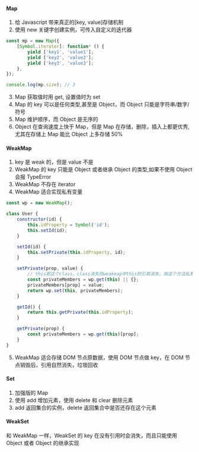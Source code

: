 #### Map

1. 给 Javascript 带来真正的[key, value]存储机制
2. 使用 new 关键字创建实例，可传入自定义的迭代器

```js
const mp = new Map({
    [Symbol.iterator]: function* () {
        yield ['key1', 'value1'];
        yield ['key2', 'value2'];
        yield ['key3', 'value3'];
    },
});

console.log(mp.size); // 3
```

3. Map 获取值时用 get, 设置值时为 set
4. Map 的 key 可以是任何类型,甚至是 Object，而 Object 只能是字符串/数字/符号
5. Map 维护顺序，而 Object 是无序的
6. Object 在查询速度上快于 Map，但是 Map 在存储，删除，插入上都更优秀,尤其在存储上 Map 能比 Object 上多存储 50%

#### WeakMap

1. key 是 weak 的，但是 value 不是
2. WeakMap 的 key 只能是 Object 或者继承 Object 的类型,如果不使用 Object 会报 TypeError
3. WeakMap 不存在 iterator
4. WeakMap 适合实现私有变量

```js
const wp = new WeakMap();

class User {
    constructor(id) {
        this.idProperty = Symbol('id');
        this.setId(id);
    }

    setId(id) {
        this.setPrivate(this.idProperty, id);
    }

    setPrivate(prop, value) {
        // this即这个class，class消失则weakmap中this的引用消失，用这个方法私有变量
        const privateMembers = wp.get(this) || {};
        privateMembers[prop] = value;
        return wp.set(this, privateMembers);
    }

    getId() {
        return this.getPrivate(this.idProperty);
    }

    getPrivate(prop) {
        const privateMembers = wp.get(this)[prop];
    }
}
```

5. WeakMap 适合存储 DOM 节点原数据，使用 DOM 节点做 key，在 DOM 节点销毁后，引用自然消失，垃圾回收

#### Set

1. 加强版的 Map
2. 使用 add 增加元素，使用 delete 和 clear 删除元素
3. add 返回集合的实例，delete 返回集合中是否还存在这个元素

#### WeakSet

和 WeakMap 一样，WeakSet 的 key 在没有引用时会消失，而且只能使用 Object 或者 Object 的继承实现
